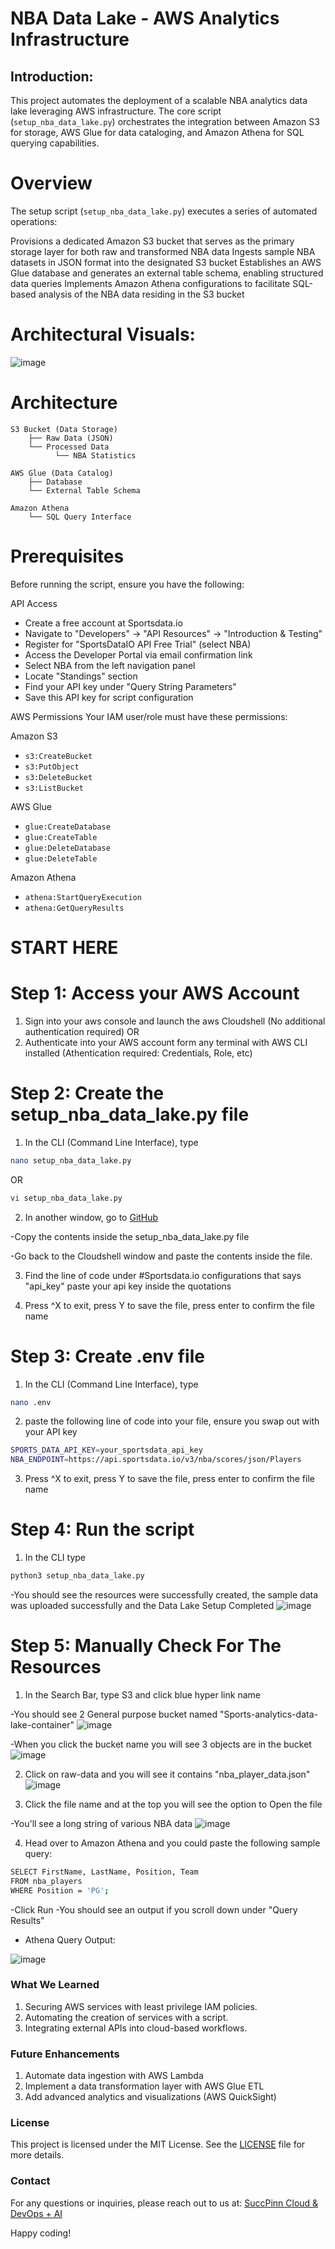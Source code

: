 # NBA Data Lake - AWS Analytics Infrastructure
## Introduction:
This project automates the deployment of a scalable NBA analytics data lake leveraging AWS infrastructure. 
The core script (`setup_nba_data_lake.py`) orchestrates the integration between Amazon S3 for storage, AWS Glue for data cataloging, and Amazon Athena for SQL querying capabilities.

# Overview
The setup script (`setup_nba_data_lake.py`) executes a series of automated operations:

Provisions a dedicated Amazon S3 bucket that serves as the primary storage layer for both raw and transformed NBA data
Ingests sample NBA datasets in JSON format into the designated S3 bucket
Establishes an AWS Glue database and generates an external table schema, enabling structured data queries
Implements Amazon Athena configurations to facilitate SQL-based analysis of the NBA data residing in the S3 bucket

# Architectural Visuals:
![image](https://github.com/user-attachments/assets/850a60c5-5838-49f2-a163-2d9432b966e6)


# Architecture
```
S3 Bucket (Data Storage)
    ├── Raw Data (JSON)
    └── Processed Data
          └── NBA Statistics
              
AWS Glue (Data Catalog)
    ├── Database
    └── External Table Schema

Amazon Athena
    └── SQL Query Interface
```

# Prerequisites
Before running the script, ensure you have the following:

API Access

- Create a free account at Sportsdata.io
- Navigate to "Developers" → "API Resources" → "Introduction & Testing"
- Register for "SportsDataIO API Free Trial" (select NBA)
- Access the Developer Portal via email confirmation link
- Select NBA from the left navigation panel
- Locate "Standings" section
- Find your API key under "Query String Parameters"
- Save this API key for script configuration

AWS Permissions
Your IAM user/role must have these permissions:

Amazon S3
- `s3:CreateBucket`
- `s3:PutObject`
- `s3:DeleteBucket`
- `s3:ListBucket`

AWS Glue

- `glue:CreateDatabase`
- `glue:CreateTable`
- `glue:DeleteDatabase`
- `glue:DeleteTable`

Amazon Athena
- `athena:StartQueryExecution`
- `athena:GetQueryResults`

# START HERE 
# Step 1: Access your AWS Account

1. Sign into your aws console and launch the aws Cloudshell (No additional authentication required)
OR
2. Authenticate into your AWS account form any terminal with AWS CLI installed (Athentication required: Credentials, Role, etc)

# Step 2: Create the setup_nba_data_lake.py file
1. In the CLI (Command Line Interface), type
```bash
nano setup_nba_data_lake.py
```
   OR
```bash
vi setup_nba_data_lake.py
```



2. In another window, go to [GitHub](https://github.com/alahl1/NBADataLake)

-Copy the contents inside the setup_nba_data_lake.py file

-Go back to the Cloudshell window and paste the contents inside the file.

3. Find the line of code under #Sportsdata.io configurations that says "api_key" 
paste your api key inside the quotations

4. Press ^X to exit, press Y to save the file, press enter to confirm the file name 


# Step 3: Create .env file
1. In the CLI (Command Line Interface), type
```bash
nano .env
```
2. paste the following line of code into your file, ensure you swap out with your API key
```bash
SPORTS_DATA_API_KEY=your_sportsdata_api_key
NBA_ENDPOINT=https://api.sportsdata.io/v3/nba/scores/json/Players
```

3. Press ^X to exit, press Y to save the file, press enter to confirm the file name 


# Step 4: Run the script
1. In the CLI type
```bash
python3 setup_nba_data_lake.py
```
-You should see the resources were successfully created, the sample data was uploaded successfully and the Data Lake Setup Completed
![image](https://github.com/user-attachments/assets/a6cbf382-2163-4a26-b726-508b026ad601)



# Step 5: Manually Check For The Resources
1. In the Search Bar, type S3 and click blue hyper link name

-You should see 2 General purpose bucket named "Sports-analytics-data-lake-container"
![image](https://github.com/user-attachments/assets/15736787-9c45-4a6d-9ea1-ab59ce058e69)



-When you click the bucket name you will see 3 objects are in the bucket
![image](https://github.com/user-attachments/assets/d1ec5127-bc1a-4667-adcd-5a12125278e2)


2. Click on raw-data and you will see it contains "nba_player_data.json"
![image](https://github.com/user-attachments/assets/6b63736b-dc37-4321-9f39-9b482f754fb5)


4. Click the file name and at the top you will see the option to Open the file

-You'll see a long string of various NBA data
![image](https://github.com/user-attachments/assets/bc729bf0-48b7-4255-8cee-99f1ef24a6cb)


4. Head over to Amazon Athena and you could paste the following sample query:
```bash
SELECT FirstName, LastName, Position, Team
FROM nba_players
WHERE Position = 'PG';
```

-Click Run
-You should see an output if you scroll down under "Query Results"

- Athena Query Output:

![image](https://github.com/user-attachments/assets/2d2428a3-6903-4890-bc2d-00619fa4aa74)



### **What We Learned**
1. Securing AWS services with least privilege IAM policies.
2. Automating the creation of services with a script.
3. Integrating external APIs into cloud-based workflows.


### **Future Enhancements**
1. Automate data ingestion with AWS Lambda
2. Implement a data transformation layer with AWS Glue ETL
3. Add advanced analytics and visualizations (AWS QuickSight)

### License

This project is licensed under the MIT License. See the [LICENSE](LICENSE) file for more details.

### Contact

For any questions or inquiries, please reach out to us at: [SuccPinn Cloud & DevOps + AI](https://www.youtube.com/@SuccPinnCloudDevOps)

Happy coding!

